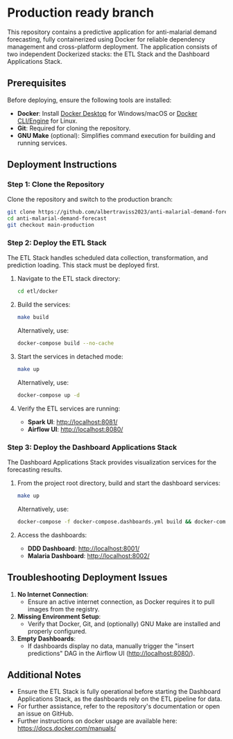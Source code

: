 # Production ready branch

This repository contains a predictive application for anti-malarial demand forecasting, fully containerized using Docker for reliable dependency management and cross-platform deployment. The application consists of two independent Dockerized stacks: the ETL Stack and the Dashboard Applications Stack.

## Prerequisites

Before deploying, ensure the following tools are installed:
- **Docker**: Install [Docker Desktop](https://www.docker.com/products/docker-desktop/) for Windows/macOS or [Docker CLI/Engine](https://docs.docker.com/engine/install/) for Linux.
- **Git**: Required for cloning the repository.
- **GNU Make** (optional): Simplifies command execution for building and running services.

## Deployment Instructions

### Step 1: Clone the Repository
Clone the repository and switch to the production branch:
```bash
git clone https://github.com/albertraviss2023/anti-malarial-demand-forecast.git
cd anti-malarial-demand-forecast
git checkout main-production
```

### Step 2: Deploy the ETL Stack
The ETL Stack handles scheduled data collection, transformation, and prediction loading. This stack must be deployed first.

1. Navigate to the ETL stack directory:
   ```bash
   cd etl/docker
   ```
2. Build the services:
   ```bash
   make build
   ```
   Alternatively, use:
   ```bash
   docker-compose build --no-cache
   ```
3. Start the services in detached mode:
   ```bash
   make up
   ```
   Alternatively, use:
   ```bash
   docker-compose up -d
   ```

4. Verify the ETL services are running:
   - **Spark UI**: [http://localhost:8081/](http://localhost:8081/)
   - **Airflow UI**: [http://localhost:8080/](http://localhost:8080/)

### Step 3: Deploy the Dashboard Applications Stack
The Dashboard Applications Stack provides visualization services for the forecasting results.

1. From the project root directory, build and start the dashboard services:
   ```bash
   make up
   ```
   Alternatively, use:
   ```bash
   docker-compose -f docker-compose.dashboards.yml build && docker-compose -f docker-compose.dashboards.yml up -d
   ```

2. Access the dashboards:
   - **DDD Dashboard**: [http://localhost:8001/](http://localhost:8001/)
   - **Malaria Dashboard**: [http://localhost:8002/](http://localhost:8002/)

## Troubleshooting Deployment Issues

1. **No Internet Connection**:
   - Ensure an active internet connection, as Docker requires it to pull images from the registry.
2. **Missing Environment Setup**:
   - Verify that Docker, Git, and (optionally) GNU Make are installed and properly configured.
3. **Empty Dashboards**:
   - If dashboards display no data, manually trigger the "insert predictions" DAG in the Airflow UI ([http://localhost:8080/](http://localhost:8080/)).

## Additional Notes
- Ensure the ETL Stack is fully operational before starting the Dashboard Applications Stack, as the dashboards rely on the ETL pipeline for data.
- For further assistance, refer to the repository's documentation or open an issue on GitHub.
- Further instructions on docker usage are available here: https://docs.docker.com/manuals/

